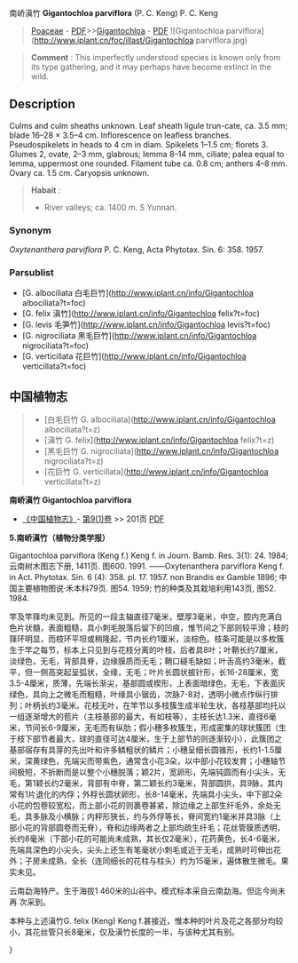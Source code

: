 南峤滇竹 **Gigantochloa parviflora** (P. C. Keng) P. C. Keng

> [Poaceae](http://www.iplant.cn/info/Poaceae?t=foc) - [PDF](http://www.iplant.cn/foc/pdf/Poaceae.pdf)>>[Gigantochloa](http://www.iplant.cn/info/Gigantochloa?t=foc) - [PDF](http://www.iplant.cn/foc/pdf/Gigantochloa.pdf)
![Gigantochloa parviflora](http://www.iplant.cn/foc/illast/Gigantochloa parviflora.jpg)

> **Comment** : 
> This imperfectly understood species is known only from its type gathering, and it may perhaps have become extinct in the wild.

## Description

Culms and culm sheaths unknown. Leaf sheath ligule trun-cate, ca. 3.5 mm; blade 16–28 × 3.5–4 cm. Inflorescence on leafless branches. Pseudospikelets in heads to 4 cm in diam. Spikelets 1–1.5 cm; florets 3. Glumes 2, ovate, 2–3 mm, glabrous; lemma 8–14 mm, ciliate; palea equal to lemma, uppermost one rounded. Filament tube ca. 0.8 cm; anthers 4–8 mm. Ovary ca. 1.5 cm. Caryopsis unknown.

> **Habait** : 
>* River valleys; ca. 1400 m. S Yunnan.

### Synonym
*Oxytenanthera parviflora* P. C. Keng, Acta Phytotax. Sin. 6: 358. 1957.

### Parsublist

* [G.  albociliata  白毛巨竹](http://www.iplant.cn/info/Gigantochloa albociliata?t=foc)
* [G.  felix  滇竹](http://www.iplant.cn/info/Gigantochloa felix?t=foc)
* [G.  levis  毛笋竹](http://www.iplant.cn/info/Gigantochloa levis?t=foc)
* [G.  nigrociliata  黑毛巨竹](http://www.iplant.cn/info/Gigantochloa nigrociliata?t=foc)
* [G.  verticillata  花巨竹](http://www.iplant.cn/info/Gigantochloa verticillata?t=foc)

## 中国植物志

> * [白毛巨竹  G.  albociliata](http://www.iplant.cn/info/Gigantochloa albociliata?t=z)
> * [滇竹  G.  felix](http://www.iplant.cn/info/Gigantochloa felix?t=z)
> * [黑毛巨竹  G.  nigrociliata](http://www.iplant.cn/info/Gigantochloa nigrociliata?t=z)
> * [花巨竹  G.  verticillata](http://www.iplant.cn/info/Gigantochloa verticillata?t=z)

**南峤滇竹 Gigantochloa parviflora**

* [《中国植物志》](http://www.iplant.cn/frps)- [第9(1)卷](http://www.iplant.cn/frps/vol/9(1)) >> 201页 [PDF](http://www.iplant.cn/frps/pdf/9(1)/201.pdf)

**5.南峤滇竹（植物分类学报）**

Gigantochloa parviflora (Keng f.) Keng f. in Journ. Bamb. Res. 3(1): 24. 1984; 云南树木图志下册, 1411页. 图600. 1991. ——Oxytenanthera parviflora Keng f. in Act. Phytotax. Sin. 6 (4): 358. pl. 17. 1957. non Brandis ex Gamble 1896; 中国主要植物图说·禾本科79页. 图54. 1959; 竹的种类及其栽培利用143页, 图52. 1984.

竿及竿箨均未见到。所见的一段主轴直径7毫米，壁厚3毫米，中空，腔内充满白色片状髓，表面粗糙，具小刺毛脱落后留下的凹痕，惟节间之下部则较平滑；枝的箨环明显，而枝环平坦或稍隆起，节内长约1厘米，淡棕色。枝条可能是以多枚簇生于竿之每节，标本上只见到与花枝分离的叶枝，后者具8叶；叶鞘长约7厘米，淡绿色，无毛，背部具脊，边缘膜质而无毛；鞘口繸毛缺如；叶舌高约3毫米，截平，但一侧高突起呈弧状，全缘，无毛；叶片长圆状披针形，长16-28厘米，宽3.5-4厘米，质薄，先端长渐尖，基部圆或楔形，上表面暗绿色，无毛，下表面灰绿色，具向上之微毛而粗糙，叶缘具小锯齿，次脉7-8对，透明小微点作纵行排列；叶柄长约3毫米。花枝无叶，在竿节以多枝簇生成半轮生状，各枝基部均托以一组逐渐增大的苞片（主枝基部的最大，有如枝等），主枝长达1.3米，直径6毫米，节间长6-9厘米，无毛而有纵肋；假小穗多枚簇生，形成密集的球状簇团（生于枝下部节者最大，球的直径可达4厘米，生于上部节的则逐渐较小），此簇团之基部宿存有具芽的先出叶和许多鳞粗状的鳞片；小穗呈细长圆锥形，长约1-1.5厘米，深黄绿色，先端尖而带紫色，通常含小花3朵，以中部小花较发育；小穗轴节间极短，不折断而是以整个小穗脱落；颖2片，宽卵形，先端钝圆而有小尖头，无毛，第1颖长约2毫米，背部有中脊，第二颖长约3毫米，背部圆拱，具9脉，其内常有1片退化的内俘；外稃长圆状卵形，长8-14毫米，先端具小尖头，中下部2朵小花的包卷较宽松，而上部小花的则裹卷甚紧，除边缘之上部生纤毛外，余处无毛，具多脉及小横脉；内秤形狭长，约与外俘等长，脊间宽约1毫米并具3脉（上部小花的背部圆卷而无脊），脊和边缘两者之上部均疏生纤毛；花丝管膜质透明，长约8毫米（下部小花的可能尚未成熟，其长仅2毫米），花药黄色，长4-6毫米，先端具深色的小尖头，尖头上还生有笔毫状小刺毛或近于无毛，成熟时可伸出花外；子房未成熟，全长（连同细长的花柱与柱头）约为15毫米，遍体散生微毛。果实未见。

云南勐海特产。生于海拔1 460米的山谷中。模式标本采自云南勐海。但迄今尚未再 次采到。

本种与上述滇竹G. felix (Keng) Keng f.甚接近，惟本种的叶片及花之各部分均较小，其花丝管只长8毫米，仅及滇竹长度的一半，与该种尤其有别。

}